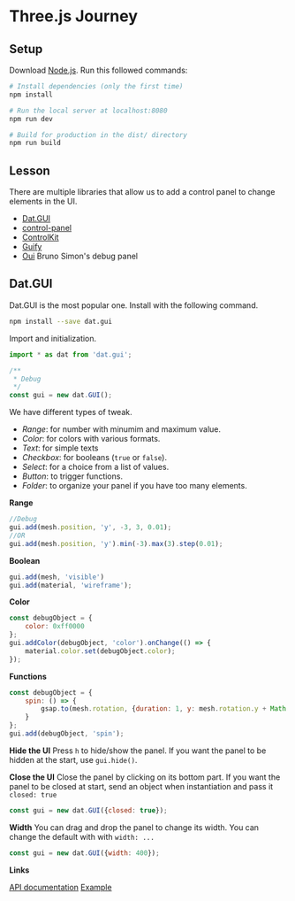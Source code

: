 # Three.js Journey

## Setup
Download [Node.js](https://nodejs.org/en/download/).
Run this followed commands:

``` bash
# Install dependencies (only the first time)
npm install

# Run the local server at localhost:8080
npm run dev

# Build for production in the dist/ directory
npm run build
```


## Lesson

There are multiple libraries that allow us to add a control panel to change elements in the UI.
- [Dat.GUI](https://github.com/dataarts/dat.gui)
- [control-panel](https://github.com/freeman-lab/control-panel)
- [ControlKit](https://github.com/automat/controlkit.js)
- [Guify](https://github.com/colejd/guify)
- [Oui](https://github.com/wearekuva/oui)
Bruno Simon's debug panel

## Dat.GUI
Dat.GUI is the most popular one. Install with the following command.

```bash
npm install --save dat.gui
```
Import and initialization.

```javascript
import * as dat from 'dat.gui';

/**
 * Debug
 */
const gui = new dat.GUI();
```

We have different types of tweak.

- *Range*: for number with minumim and maximum value.
- *Color*: for colors with various formats.
- *Text*: for simple texts
- *Checkbox*: for booleans (`true` or `false`).
- *Select*: for a choice from a list of values.
- *Button*: to trigger functions.
- *Folder*: to organize your panel if you have too many elements.

**Range**

```javascript
//Debug
gui.add(mesh.position, 'y', -3, 3, 0.01);
//OR
gui.add(mesh.position, 'y').min(-3).max(3).step(0.01);
```
**Boolean**

```javascript
gui.add(mesh, 'visible')
gui.add(material, 'wireframe');
```

**Color**

```javascript
const debugObject = {
    color: 0xff0000
};
gui.addColor(debugObject, 'color').onChange(() => {
    material.color.set(debugObject.color);
});
```
**Functions**

```javascript
const debugObject = {
    spin: () => {
        gsap.to(mesh.rotation, {duration: 1, y: mesh.rotation.y + Math.PI * 2});
    }
};
gui.add(debugObject, 'spin');
```

**Hide the UI**
Press `h` to hide/show the panel.
If you want the panel to be hidden at the start, use `gui.hide()`.

**Close the UI**
Close the panel by clicking on its bottom part.
If you want the panel to be closed at start, send an object when instantiation and pass it `closed: true`

```javascript
const gui = new dat.GUI({closed: true});
```

**Width**
You can drag and drop the panel to change its width.
You can change the default with with `width: ...`

```javascript
const gui = new dat.GUI({width: 400});
```

**Links**

[API documentation](https://github.com/dataarts/dat.gui/blob/HEAD/API.md)
[Example](https://jsfiddle.net/ikatyang/182ztwao/)